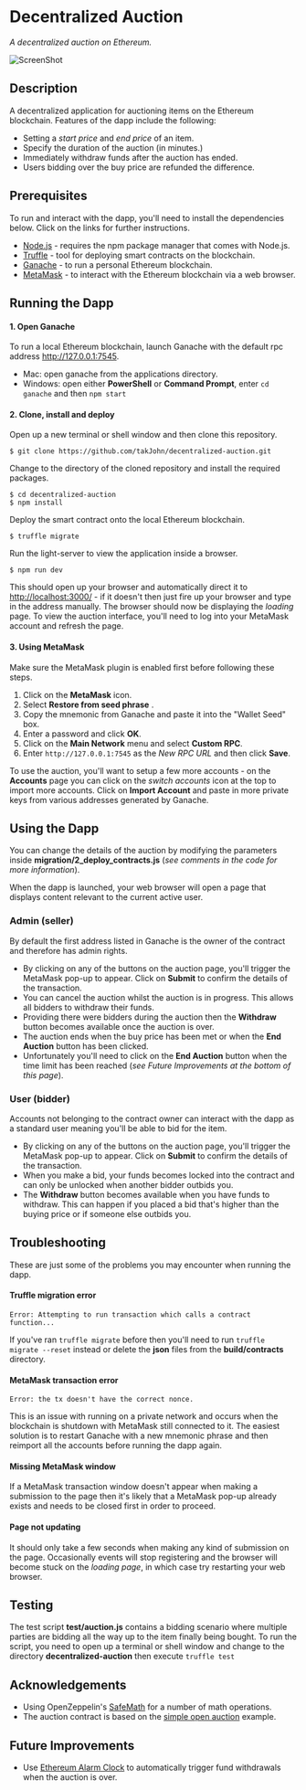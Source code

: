 # Decentralized Auction
_A decentralized auction on Ethereum._

![ScreenShot](https://github.com/takJohn/decentralized-auction/blob/master/dBay.png)


## Description
A decentralized application for auctioning items on the Ethereum blockchain. Features of the dapp include the following:

* Setting a *start price* and *end price* of an item.
* Specify the duration of the auction (in minutes.)
* Immediately withdraw funds after the auction has ended.
* Users bidding over the buy price are refunded the difference.


## Prerequisites
To run and interact with the dapp, you'll need to install the dependencies below. Click on the links for further instructions.

- [Node.js](https://nodejs.org/) - requires the npm package manager that comes with Node.js.
- [Truffle](https://truffleframework.com/) - tool for deploying smart contracts on the blockchain.
- [Ganache](http://truffleframework.com/ganache/) - to run a personal Ethereum blockchain.
- [MetaMask](https://metamask.io/) - to interact with the Ethereum blockchain via a web browser.


## Running the Dapp

#### 1. Open Ganache
To run a local Ethereum blockchain, launch Ganache with the default rpc address <http://127.0.0.1:7545>.

- Mac: open ganache from the applications directory.
- Windows: open either **PowerShell** or **Command Prompt**, enter `cd ganache` and then `npm start`

#### 2. Clone, install and deploy
Open up a new terminal or shell window and then clone this repository.
```
$ git clone https://github.com/takJohn/decentralized-auction.git
```
Change to the directory of the cloned repository and install the required packages.
```
$ cd decentralized-auction
$ npm install
```
Deploy the smart contract onto the local Ethereum blockchain.
```
$ truffle migrate
```
Run the light-server to view the application inside a browser.
```
$ npm run dev
```
This should open up your browser and automatically direct it to <http://localhost:3000/> - if it doesn't then just fire up your browser and type in the address manually. The browser should now be displaying the *loading* page. To view the auction interface, you'll need to log into your MetaMask account and refresh the page.

#### 3. Using MetaMask
Make sure the MetaMask plugin is enabled first before following these steps.

1. Click on the **MetaMask** icon.
2. Select **Restore from seed phrase** .
3. Copy the mnemonic from Ganache and paste it into the "Wallet Seed" box.
4. Enter a password and click **OK**.
5. Click on the **Main Network** menu and select **Custom RPC**.
6. Enter `http://127.0.0.1:7545` as the *New RPC URL* and then click **Save**.

To use the auction, you'll want to setup a few more accounts - on the **Accounts** page you can click on the *switch accounts* icon at the top to import more accounts. Click on **Import Account** and paste in more private keys from various addresses generated by Ganache.

## Using the Dapp
You can change the details of the auction by modifying the parameters inside **migration/2_deploy_contracts.js** (*see comments in the code for more information*). 

When the dapp is launched, your web browser will open a page that displays content relevant to the current active user.

### Admin (seller)
By default the first address listed in Ganache is the owner of the contract and therefore has admin rights.
* By clicking on any of the buttons on the auction page, you'll trigger the MetaMask pop-up to appear. Click on **Submit** to confirm the details of the transaction.
* You can cancel the auction whilst the auction is in progress. This allows all bidders to withdraw their funds.
* Providing there were bidders during the auction then the **Withdraw** button becomes available once the auction is over.
* The auction ends when the buy price has been met or when the **End Auction** button has been clicked. 
* Unfortunately you'll need to click on the **End Auction** button when the time limit has been reached (*see Future Improvements at the bottom of this page*).

### User (bidder)
Accounts not belonging to the contract owner can interact with the dapp as a standard user meaning you'll be able to bid for the item.
* By clicking on any of the buttons on the auction page, you'll trigger the MetaMask pop-up to appear. Click on **Submit** to confirm the details of the transaction.
* When you make a bid, your funds becomes locked into the contract and can only be unlocked when another bidder outbids you.
* The **Withdraw** button becomes available when you have funds to withdraw. This can happen if you placed a bid that's higher than the buying price or if someone else outbids you.

## Troubleshooting

These are just some of the problems you may encounter when running the dapp.

#### Truffle migration error
```
Error: Attempting to run transaction which calls a contract function...
```
If you've ran `truffle migrate` before then you'll need to run `truffle migrate --reset` instead or delete the **json** files from the **build/contracts** directory.

#### MetaMask transaction error
```
Error: the tx doesn't have the correct nonce.
```
This is an issue with running on a private network and occurs when the blockchain is shutdown with MetaMask still connected to it. The easiest solution is to restart Ganache with a new mnemonic phrase and then reimport all the accounts before running the dapp again.

#### Missing MetaMask window
If a MetaMask transaction window doesn't appear when making a submission to the page then it's likely that a MetaMask pop-up already exists and needs to be closed first in order to proceed.

#### Page not updating
It should only take a few seconds when making any kind of submission on the page. Occasionally events will stop registering and the browser will become stuck on the *loading page*, in which case try restarting your web browser.

## Testing
The test script **test/auction.js** contains a bidding scenario where multiple parties are bidding all the way up to the item finally being bought. To run the script, you need to open up a terminal or shell window and change to the directory **decentralized-auction** then execute `truffle test`

## Acknowledgements
* Using OpenZeppelin's [SafeMath](https://github.com/OpenZeppelin/openzeppelin-solidity/blob/master/contracts/math/Math.sol) for a number of math operations.
* The auction contract is based on the [simple open auction](https://solidity.readthedocs.io/en/v0.4.24/solidity-by-example.html#simple-open-auction) example.

## Future Improvements
* Use [Ethereum Alarm Clock](http://www.ethereum-alarm-clock.com/) to automatically trigger fund withdrawals when the auction is over.
